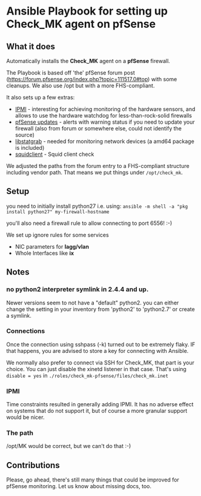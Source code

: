 # Ansible Playbook for setting up Check_MK agent on pfSense


## What it does

Automatically installs the __Check_MK__ agent on a __pfSense__ firewall.

The Playbook is based off 'the' pfSense forum post (https://forum.pfsense.org/index.php?topic=111517.0#top) with some cleanups. We also use /opt but with a more FHS-compliant.

It also sets up a few extras: 

* <ins>IPMI</ins> - interesting for achieving monitoring of the hardware sensors, and allows to use the hardware watchdog for less-than-rock-solid firewalls
* <ins>pfSense updates</ins> - alerts with warning status if you need to update your firewall (also from forum or somewhere else, could not identify the source)
* <ins>libstatgrab</ins> - needed for monitoring network devices (a amd64 package is included)
* <ins>squidclient</ins> - Squid client check


We adjusted the paths from the forum entry to a FHS-compliant structure including vendor path. That means we put things under ```/opt/check_mk```. 





## Setup

you need to initially install python27 i.e. using:
```ansible -m shell -a "pkg install python27" my-firewall-hostname```

you'll also need a firewall rule to allow connecting to port 6556! :-)

We set up ignore rules for some services

* NIC parameters for __lagg/vlan__
* Whole Interfaces like __ix__


## Notes

### no python2 interpreter symlink in 2.4.4 and up.

Newer versions seem to not have a "default" python2. you can either change the setting in your inventory from
'python2' to 'python2.7' or create a symlink.



### Connections

Once the connection using sshpass (-k) turned out to be extremely flaky.
IF that happens, you are advised to store a key for connecting with Ansible.

We normally also prefer to connect via SSH for Check_MK, that part is your choice. You can just disable the xinetd listener in that case.
That's using ```disable = yes``` in ```./roles/check_mk-pfsense/files/check_mk.inet```

### IPMI

Time constraints resulted in generally adding IPMI. It has no adverse effect on systems that do not support it, but of course a more granular support would be nicer.


### The path
/opt/MK would be correct, but we can't do that :-)


## Contributions

Please, go ahead, there's still many things that could be improved for pfSense monitoring.
Let us know about missing docs, too.
